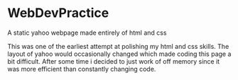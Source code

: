 # WebDevPractice
A static yahoo webpage made entirely of html and css

This was one of the earliest attempt at polishing my html and css skills. The layout of yahoo would occasionally changed which made coding this page a bit difficult. After some time i decided to just work of off memory since it was more efficient than constantly changing code. 
